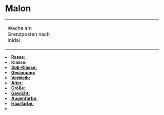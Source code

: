 # Malon

<primary-label ref="npc"/>

<secondary-label ref="faergria"/>

<secondary-label ref="farodris"/>

<table>
<tr><td>
<p>
Wache am Grenzposten nach Inidal
</p>

</td><td width="300">
<!-- Edit here -->
<img src="malon.png" alt="" />
</td></tr>
</table>

<procedure title="Allgemeine Informationen">
<list columns="2">
<li><b>Rasse:</b> <a href="Folks.md" anchor="elfen"></a></li>
<li><b>Klasse:</b> <a href="Classes.md" anchor="waldl-ufer"/></li>
<li><b>Sub-Klasse:</b> <a href="Classes.md" anchor="schwertk-mpfer"/></li>
<li><b>Gesinnung:</b> </li>
<li><b>Verbleib:</b> </li>
</list>
</procedure>

<procedure title="Aussehen">
<list columns="3">
<li><b>Alter:</b> </li>
<li><b>Größe:</b> </li>
<li><b>Gewicht:</b> </li>
<li><b>Augenfarbe:</b> </li>
<li><b>Haarfarbe:</b> </li>
</list>
</procedure>

<procedure title="Beziehungen">
<list columns="2">
<li></li>
</list>
</procedure>

<!--
## Notizen

- **Ziele:** 
- **Geheimnisse:** 
-->
